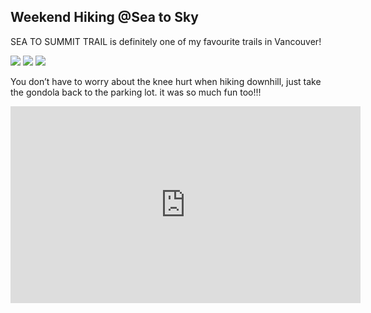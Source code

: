 ## Weekend Hiking @Sea to Sky
<p>SEA TO SUMMIT TRAIL is definitely one of my favourite trails in Vancouver! <p>
  
<img src="https://user-images.githubusercontent.com/79688638/199354466-fe02dc05-51c0-4c72-8774-83b93ee6d7bf.jpg">
  
  
<img src="https://user-images.githubusercontent.com/79688638/199354525-6670f54e-43be-4664-8e19-013ff283c6ee.jpg">
  
  
<img src="https://user-images.githubusercontent.com/79688638/199354565-e5b3825f-fae5-4744-97b9-93f7bbb7cc65.jpg">
  
<p>You don’t have to worry about the knee hurt when hiking downhill,  just take the gondola back to the parking lot. it was so much fun too!!!<p>
  <iframe width="560" height="315" src="https://www.youtube.com/embed/B4TxOvMnt90" title="YouTube video player" frameborder="0" allow="accelerometer; autoplay; clipboard-write; encrypted-media; gyroscope; picture-in-picture" allowfullscreen></iframe>
